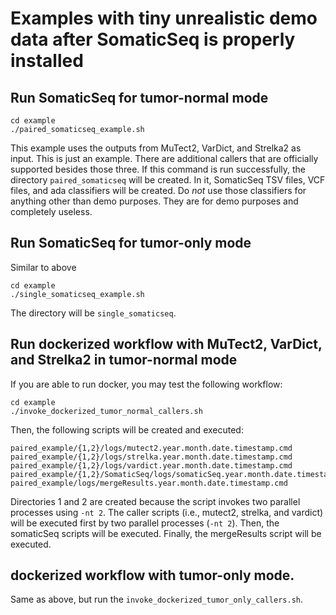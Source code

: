 # Examples with tiny unrealistic demo data after SomaticSeq is properly installed

## Run SomaticSeq for tumor-normal mode
```
cd example
./paired_somaticseq_example.sh
```
This example uses the outputs from MuTect2, VarDict, and Strelka2 as input. This is just an example. There are additional callers that are officially supported besides those three.
If this command is run successfully, the directory `paired_somaticseq` will be created. In it, SomaticSeq TSV files, VCF files, and ada classifiers will be created. 
Do *not* use those classifiers for anything other than demo purposes. They are for demo purposes and completely useless.



## Run SomaticSeq for tumor-only mode
Similar to above
```
cd example
./single_somaticseq_example.sh
```
The directory will be `single_somaticseq`.



## Run dockerized workflow with MuTect2, VarDict, and Strelka2 in tumor-normal mode
If you are able to run docker, you may test the following workflow:
```
cd example
./invoke_dockerized_tumor_normal_callers.sh
```

Then, the following scripts will be created and executed:
```
paired_example/{1,2}/logs/mutect2.year.month.date.timestamp.cmd
paired_example/{1,2}/logs/strelka.year.month.date.timestamp.cmd
paired_example/{1,2}/logs/vardict.year.month.date.timestamp.cmd
paired_example/{1,2}/SomaticSeq/logs/somaticSeq.year.month.date.timestamp.cmd
paired_example/logs/mergeResults.year.month.date.timestamp.cmd
```
Directories 1 and 2 are created because the script invokes two parallel processes using `-nt 2`. 
The caller scripts (i.e., mutect2, strelka, and vardict) will be executed first by two parallel processes (`-nt 2`). 
Then, the somaticSeq scripts will be executed.
Finally, the mergeResults script will be executed. 



## dockerized workflow with tumor-only mode.
Same as above, but run the `invoke_dockerized_tumor_only_callers.sh`.
